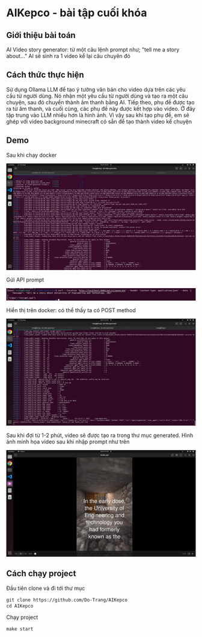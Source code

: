 # AIKepco - bài tập cuối khóa
## Giới thiệu bài toán
AI Video story generator: từ một câu lệnh prompt như; "tell me a story about..." AI sẽ sinh ra 1 video kể lại câu chuyên đó

## Cách thức thực hiện
Sử dụng Ollama LLM để tạo ý tưởng văn bản cho video dựa trên các yêu cầu từ người dùng. Nó nhận một yêu cầu từ người dùng và tạo ra một câu chuyện, sau đó chuyển thành âm thanh bằng AI. Tiếp theo, phụ đề được tạo ra từ âm thanh, và cuối cùng, các phụ đề này được kết hợp vào video. Ở đây tập trung vào LLM nhiều hơn là hình ảnh. Vì vậy sau khi tạo phụ đề, em sẽ ghép với video background minecraft có sẵn để tạo thành video kể chuyện

## Demo
Sau khi chạy docker

![alt text](img/1.png)

Gửi API prompt

![alt text](img/3.png)

Hiển thị trên docker: có thể thấy ta có POST method

![alt text](img/2.png)

Sau khi đợi từ 1-2 phút, video sẽ được tạo ra trong thư mục generated. Hình ảnh minh họa video sau khi nhập prompt như trên

![alt text](img/4.png)



## Cách chạy project
Đầu tiên clone và đi tới thư mục
```
git clone https://github.com/Do-Trang/AIKepco
cd AIKepco
```
Chạy project
```
make start
```